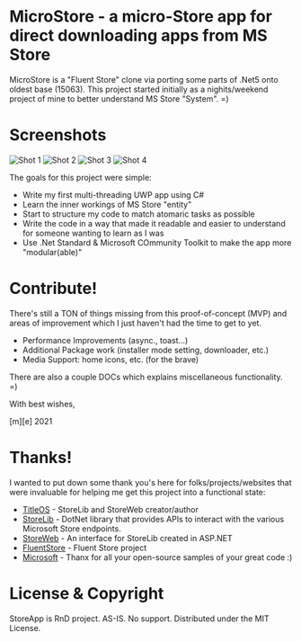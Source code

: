﻿# MicroStore - a micro-Store app for direct downloading apps from MS Store

MicroStore is a "Fluent Store" clone via porting some parts of .Net5 onto oldest base (15063). 
This project started initially as a nighits/weekend project of mine to better understand 
MS Store "System". =)

# Screenshots
![Shot 1](images/shot1.png)
![Shot 2](images/shot2.png)
![Shot 3](images/shot3.png)
![Shot 4](images/shot4.png)

The goals for this project were simple:
- Write my first multi-threading UWP app using C#
- Learn the inner workings of MS Store "entity"
- Start to structure my code to match atomaric tasks as possible
- Write the code in a way that made it readable and easier to understand for someone wanting to learn as I was
- Use .Net Standard & Microsoft COmmunity Toolkit to make the app more "modular(able)" 

# Contribute!
There's still a TON of things missing from this proof-of-concept (MVP) 
and areas of improvement which I just haven't had the time to get to yet.
- Performance Improvements (async., toast...)
- Additional Package work (installer mode setting, downloader, etc.)
- Media Support: home icons, etc. (for the brave)



There are also a couple DOCs which explains miscellaneous functionality. =)

With best wishes,

  [m][e] 2021


# Thanks!
I wanted to put down some thank you's here for folks/projects/websites that were invaluable for helping me get this project into a functional state:
- [TitleOS](https://github.com/TitleOS) - StoreLib and StoreWeb creator/author
- [StoreLib](https://github.com/StoreDev/StoreLib) - DotNet library that provides APIs to interact with the various Microsoft Store endpoints.
- [StoreWeb](https://github.com/StoreDev/StoreWeb) - An interface for StoreLib created in ASP.NET
- [FluentStore]() - Fluent Store project
- [Microsoft]() - Thanx for all your open-source samples of your great code :)

# License & Copyright

StoreApp is RnD project. AS-IS. No support. Distributed under the MIT License. 
